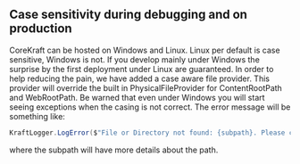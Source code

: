 <!-- header
{
    "title": "Case sensitivity during debugging and on production",
    "description": "Case sensitivity on Linux is a problem which we address on Windows during debugging",
    "keywords": [ "Case", "sensitivity" ]
}
-->
## Case sensitivity during debugging and on production
CoreKraft can be hosted on Windows and Linux. Linux per default is case sensitive, Windows is not. If you develop mainly under Windows the surprise by the first deployment under Linux are guaranteed. In order to help reducing the pain, we have added a case aware file provider. This provider will override the built in PhysicalFileProvider for ContentRootPath and WebRootPath.
Be warned that even under Windows you will start seeing exceptions when the casing is not correct.
The error message will be something like:
```csharp
KraftLogger.LogError($"File or Directory not found: {subpath}. Please check casing!");
```
where the subpath will have more details about the path.

